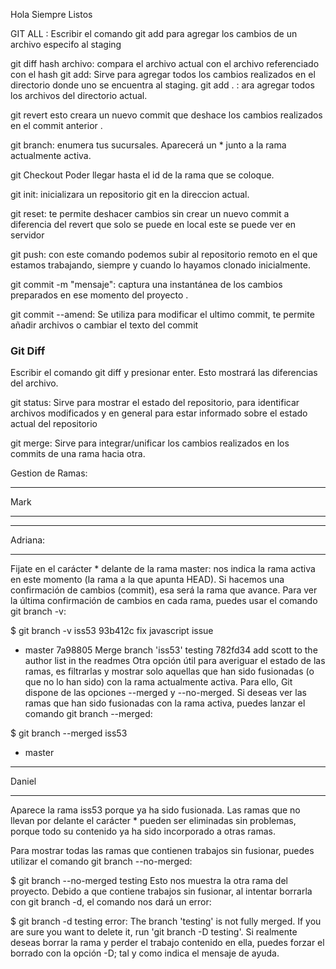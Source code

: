 
Hola Siempre Listos

GIT ALL <NOMBRE DE ARCHIVO>: Escribir el comando git add <archivo> para agregar los cambios de un archivo especifo al staging

git diff hash archivo: compara el archivo actual con el archivo referenciado con el hash
git add: Sirve para agregar todos los cambios realizados en el directorio  donde uno se encuentra al staging.
git add . : ara agregar todos los archivos del directorio actual.


git revert <ID del commit>  esto creara un nuevo commit que deshace los cambios realizados en el commit anterior .

git branch: enumera tus sucursales. Aparecerá un * junto a la rama actualmente activa.

git Checkout <Nombre de la rama> Poder llegar hasta el id de la rama que se coloque.

git init: inicializara un repositorio git en la direccion actual.




git reset: te permite deshacer cambios sin crear un nuevo commit a diferencia del revert que solo se puede en local 
este se puede ver en servidor

git push: con este comando podemos subir al repositorio remoto en el que estamos trabajando, siempre y cuando lo hayamos clonado inicialmente.

git commit -m "mensaje": captura una instantánea de los cambios preparados en ese momento del proyecto .

git commit --amend: Se utiliza para modificar el ultimo commit, te permite añadir archivos o cambiar el texto del commit
### Git Diff
Escribir el comando git diff <archivo> y presionar enter. Esto mostrará las diferencias del archivo.

git status: Sirve para mostrar el estado del repositorio, para identificar archivos modificados y en general para estar informado sobre el estado actual del repositorio

git merge: Sirve para integrar/unificar los cambios realizados en los commits de una rama hacia otra. 

Gestion de Ramas:
***
Mark
***

***
Adriana:
***
Fijate en el carácter * delante de la rama master: nos indica la rama activa en este momento (la rama a la que apunta HEAD). 
Si hacemos una confirmación de cambios (commit), esa será la rama que avance. Para ver la última confirmación de cambios en cada rama, 
puedes usar el comando git branch -v:

$ git branch -v
  iss53   93b412c fix javascript issue
* master  7a98805 Merge branch 'iss53'
  testing 782fd34 add scott to the author list in the readmes
Otra opción útil para averiguar el estado de las ramas, es filtrarlas y mostrar solo aquellas que han sido fusionadas (o que no lo han sido) con la rama actualmente activa. Para ello, Git dispone de las opciones --merged y --no-merged. 
Si deseas ver las ramas que han sido fusionadas con la rama activa, puedes lanzar el comando git branch --merged:

$ git branch --merged
  iss53
* master

***
Daniel
***
Aparece la rama iss53 porque ya ha sido fusionada. Las ramas que no llevan por delante el carácter * pueden ser eliminadas sin problemas, porque todo su contenido ya ha sido incorporado a otras ramas.

Para mostrar todas las ramas que contienen trabajos sin fusionar, puedes utilizar el comando git branch --no-merged:

$ git branch --no-merged
  testing
Esto nos muestra la otra rama del proyecto. Debido a que contiene trabajos sin fusionar, al intentar borrarla con git branch -d, el comando nos dará un error:

$ git branch -d testing
error: The branch 'testing' is not fully merged.
If you are sure you want to delete it, run 'git branch -D testing'.
Si realmente deseas borrar la rama y perder el trabajo contenido en ella, puedes forzar el borrado con la opción -D; tal y como indica el mensaje de ayuda.

